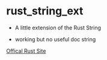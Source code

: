 # rust_string_ext
- A little extension of the Rust String
+ working but no useful doc string

[Offical Rust Site](https://www.rust-lang.org/)
